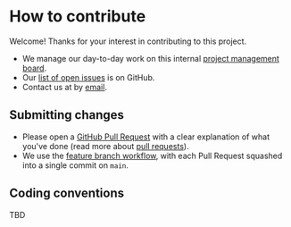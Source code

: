 # How to contribute

Welcome! Thanks for your interest in contributing to this project.

- We manage our day-to-day work on this internal [project management board](https://github.com/alan-turing-institute/ice-station-zebra-project-board).
- Our [list of open issues](https://github.com/alan-turing-institute/ice-station-zebra/issues) is on GitHub.
- Contact us at by [email](mailto:SeaIce@turing.ac.uk).

## Submitting changes

- Please open a [GitHub Pull Request](https://github.com/alan-turing-institute/ice-station-zebra/pull/new/main) with a clear explanation of what you've done (read more about [pull requests](http://help.github.com/pull-requests/)).
- We use the [feature branch workflow](https://www.atlassian.com/git/tutorials/comparing-workflows/feature-branch-workflow), with each Pull Request squashed into a single commit on `main`.

## Coding conventions

TBD
